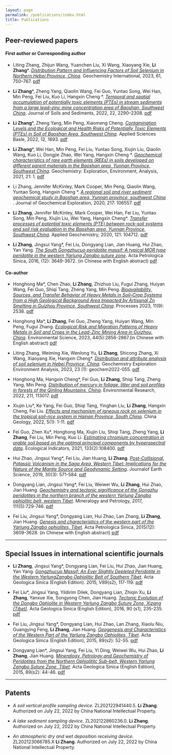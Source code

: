 ```yaml
---
layout: page
permalink: /publications/index.html
title: Publications
---
```


## Peer-reviewed papers
#### **First author or Corresponding author**


- Liting Zhang, Zhijun Wang, Yuanchen Liu, Xi Wang, Xiaoyang Xie, __Li Zhang__*. _[Distribution Pattern and Influencing Factors of Soil Selenium in Northern Hebei Province, China](https://link.springer.com/article/10.1134/S0016702923070066)_. Geochemistry International, 2023, 61, 750–767. [pdf](https://zhanglitga.github.io/mypaper/zhangliting2023.pdf)


- __Li Zhang__*, Zheng Yang, Qiaolin Wang, Fei Guo, Yuntao Song, Wei Han, Min Peng, Fei Liu, Kuo Li, Hangxin Cheng *. _[Temporal and spatial accumulation of potentially toxic elements (PTEs) in stream sediments from a large lead–zinc mine concentration area of Baoshan, Southwest China](https://link.springer.com/article/10.1007/s11368-022-03230-y)_.
 Journal of Soils and Sediments, 2022, 22, 2290–2308. [pdf](https://zhanglitga.github.io/mypaper/zhangli2022JSSS.pdf)



- __Li Zhang__*, Zheng Yang, Min Peng, Xiaomeng Cheng. _[Contamination Levels and the Ecological and Health Risks of Potentially Toxic Elements (PTEs) in Soil of Baoshan Area, Southwest China](https://www.mdpi.com/2076-3417/12/3/1693)_. 
 Applied Sciences Basle, 2022, 12, 1693. [pdf](https://zhanglitga.github.io/mypaper/zhangli2022appliedsciences.pdf)


- __Li Zhang__*, Wei Han, Min Peng, Fei Liu, Yuntao Song, Xiujin Liu, Qiaolin Wang, Kuo Li, Dongjie Zhao, Wei Yang, Hangxin Cheng *. _[Geochemical characteristics of rare earth elements (REEs) in soils developed on different parent materials in the Baoshan area, Yunnan Province, Southwest China](https://pubs.geoscienceworld.org/geea/article/21/2/geochem2019-082/594802/Geochemical-characteristics-of-rare-earth-elements#:~:text=The%20geochemistry%20of%20rare%20earth%20elements%20%28REEs%29%20was,regional%20scale%2C%20Baoshan%20area%2C%20Yunnan%20Province%2C%20SW%20China)_.
 Geochemistry: Exploration, Environment, Analysis, 2021, 21: 1. [pdf](https://zhanglitga.github.io/mypaper/zhangli2021geea.pdf)


- Li Zhang, Jennifer McKinley, Mark Cooper, Min Peng, Qiaolin Wang, Yuntao Song, Hangxin Cheng *. _[A regional soil and river sediment geochemical study in Baoshan area, Yunnan province, southwest China](https://www.sciencedirect.com/science/article/pii/S0375674219306636)_ .
 Journal of Geochemical Exploration, 2020, 217: 106557. [pdf](https://zhanglitga.github.io/mypaper/zhangli2020jge.pdf)


- __Li Zhang__, Jennifer McKinley, Mark Cooper, Wei Han, Fei Liu, Yuntao Song, Min Peng, Xiujin Liu, Wei Yang, Hangxin Cheng*. _[Transfer processes of potential toxic elements (PTE) between rock-soil systems and soil risk evaluation in the Baoshan area, Yunnan Province, Southwest China](https://www.sciencedirect.com/science/article/abs/pii/S0883292720302043)_. Applied Geochemistry, 2020, 121: 104712. [pdf](ttps://zhanglitga.github.io/mypaper/zhangli2020ag.pdf)


- __Li Zhang__, Jingsui Yang*, Fei Liu, Dongyang Lian, Jian Huang, Hui Zhao, Yan Yang. _[The South Gongzhucuo peridotite massif: A typical MOR type peridotite in the western Yarlung Zangbo suture zone](http://www.ysxb.ac.cn/article/id/aps_20161207)_.
 Acta Petrologica Sinica, 2016, (12): 3649-3672. (in Chinese with English abstract) [pdf](https://zhanglitga.github.io/mypaper/zhangli2016ysxb.pdf)




#### **Co-author**


- Honghong Ma*, Chen Zhao, **Li Zhang**, Zhizhuo Liu, Fugui Zhang, Huiyan Wang, Fei Guo, Shiqi Tang, Zheng Yang, Min Peng. _[Bioavailability, Sources, and Transfer Behavior of Heavy Metals in Soil–Crop Systems from a High Geological Background Area Impacted by Artisanal Zn Smelting in Guizhou Province, Southwest China](https://www.mdpi.com/2227-9717/11/9/2538)_. Processes 2023, 11(9): 2538.  [pdf](https://zhanglitga.github.io/mypaper/mahonghong2023processes.pdf)



- Honghong Ma*, **Li Zhang**, Fei Guo, Zheng Yang, Huiyan Wang, Min Peng, Fugui Zhang. _[Ecological Risk and Migration Patterns of Heavy Metals in Soil and Crops in the Lead-Zinc Mining Area in Guizhou, China](http://www.hjkx.ac.cn/hjkx/ch/html/20230542.htm)_. Environmental Science, 2023, 44(5):2856-2867.(in Chinese with English abstract)  [pdf](https://zhanglitga.github.io/mypaper/mahonghong2023hjkx.pdf)


- Liting Zhang, Weiming Xie, Wenlong Yu, **Li Zhang**, Shicong Zhang, Xi Wang, Xiaoyang Xie, Hangxin Cheng*. _[Distribution and attribute analysis of soil selenium in Hebei Province, China](https://pubs.geoscienceworld.org/geea/article-abstract/23/1/geochem2022-055/620144/Distribution-and-attribute-analysis-of-soil#:~:text=Based%20on%20the%20topsoil%20%280%E2%80%9320%E2%80%85cm%29%20datasets%20%2850%E2%80%85724%20analysis,of%20Se%20in%20the%20Shijiazhuang%E2%80%93Xingtai%E2%80%93Handan%20area%20were%20obtained.)_. Geochemistry Exploration Environment Analysis, 2023, 23 (1): geochem2022-055.  [pdf](https://zhanglitga.github.io/mypaper/zhangliting2023geea.pdf)


- Honghong Ma, Hangxin Cheng*, Fei Guo, **Li Zhang**, Shiqi Tang, Zheng Yang, Min Peng. _[Distribution of mercury in foliage, litter and soil profiles in forests of the Qinling Mountains, China](https://linkinghub.elsevier.com/retrieve/pii/S0013935122003449)_. Environmental Research, 2022, 211, 113017.  [pdf](https://zhanglitga.github.io/mypaper/mahonghong2022er.pdf)


- Xiujin Liu*, Ke Yang, Fei Guo, Shiqi Tang, Yinghan Liu, **Li Zhang**, Hangxin Cheng, Fei Liu. _[Effects and mechanism of igneous rock on selenium in the tropical soil-rice system in Hainan Province, South China](https://www.sciencedirect.com/science/article/pii/S2096519222000817)_. China Geology, 2022, 5(1): 1-11.  [pdf](https://zhanglitga.github.io/mypaper/liuxiujin2022chinagelogy.pdf)


- Fei Guo, Zhen Xu*, Honghong Ma, Xiujin Liu, Shiqi Tang, Zheng Yang, **Li Zhang**, Fei Liu, Min Peng, Kuo Li. _[Estimating chromium concentration in arable soil based on the optimal principal components by hyperspectral data](https://linkinghub.elsevier.com/retrieve/pii/S1470160X21010657)_. Ecological Indicators, 2021, 133(2):108400.  [pdf](https://zhanglitga.github.io/mypaper/guofei2021ei.pdf)


- Hui Zhao, Jingsui Yang*, Fei Liu, Jian Huang, **Li Zhang**. _[Post-Collisional, Potassic Volcanism in the Saga Area, Western Tibet: Implications for the Nature of the Mantle Source and Geodynamic Setting](https://link.springer.com/article/10.1007/s12583-019-1228-7)_. Journalof Earth Science, 2019, 30(3): 571-584.  [pdf](https://zhanglitga.github.io/mypaper/zhaohui2019.pdf)



- Dongyang Lian, Jingsui Yang*, Fei Liu, Weiwei Wu, **Li Zhang**, Hui Zhao, Jian Huang. _[Geochemistry and tectonic significance of the Gongzhu peridotites in the northern branch of the western Yarlung Zangbo ophiolitic belt, western Tibet](https://link.springer.com/article/10.1007/s00710-017-0491-5)_.  Mineralogy and Petrology, 2017, 111(5):729-746.  [pdf](https://zhanglitga.github.io/mypaper/liandongyang2017.pdf)


- Fei Liu, Jingsui Yang*, Dongyang Lian, Hui Zhao, Lan Zhang, **Li Zhang**, Jian Huang.  _[Genesis and characteristics of the western part of the Yarlung Zangbo ophiolites, Tibet](https://en.cnki.com.cn/Article_en/CJFDTOTAL-YSXB201512008.htm)_. Acta Petrologica Sinica, 2015(12): 3609-3628. (in Chinese with English abstract) [pdf](https://zhanglitga.github.io/mypaper/liufei2015ysxb.pdf)
  <br>




---




## Special Issues in international scientific journals

- **Li Zhang**, Jingsui Yang*, Dongyang Lian, Fei Liu, Hui Zhao, Jian Huang, Yan Yang. _[Gongzhucuo Massif: An Ever Slightly Depleted Peridotite in the Western YarlungZangbo Ophiolitic Belt of Southern Tibet](https://onlinelibrary.wiley.com/doi/10.1111/1755-6724.12308_70)_. Acta Geologica Sinica (English Edition). 2015, V89(s2), 117-119.  [pdf](https://zhanglitga.github.io/mypaper/zhangli2015.pdf)


- Fei Liu*, Jingsui Yang, Yildirim Dilek, Dongyang Lian, Zhiqin Xu, **Li Zhang**, Yanxue Xie, Songyong Chen, Jian Huang.  _[Tectonic Evolution of the Dongbo Ophiolite in Western Yarlung Zangbo Suture Zone, Xizang (Tibet)](https://onlinelibrary.wiley.com/doi/abs/10.1111/1755-6724.12986)_. Acta Geologica Sinica (English Edition), 2016, 90 (s1), 235-235.  [pdf](https://zhanglitga.github.io/mypaper/liufei2015ysxb.pdf)


- Fei Liu, Jingsui Yang*, Dongyang Lian, Hui Zhao, Lan Zhang, Xiaolu Niu, Guangying Feng, **Li Zhang**, Jian Huang.  _[Geogenesis and Characteristics of the Western Part of the Yarlung Zangbo Ophiolites, Tibet](https://onlinelibrary.wiley.com/doi/10.1111/1755-6724.12308_34)_. Acta Geologica Sinica (English Edition), 2015, 89(s2): 52-55.  [pdf](https://zhanglitga.github.io/mypaper/liufei2015.pdf)


- Dongyang Lian*, Jingsui Yang, Fei Liu, Yi Ding, Weiwei Wu, Hui Zhao, **Li Zhang**, Jian Huang. _[Mineralogy, Petrology and Geochemistry of Peridotites from the Northern Ophiolititc Sub-belt, Western Yarlung Zangbo Suture Zone, Tibet](https://onlinelibrary.wiley.com/doi/full/10.1111/1755-6724.12308_31)_. Acta Geologica Sinica (English Edition), 2015, 89(s2): 44-46.  [pdf](https://zhanglitga.github.io/mypaper/liandongyang2015.pdf)


---

## Patents

- _A soil vertical profile sampling device_. ZL202122941440.5. **Li Zhang**. Authorized on July 22, 2022 by China National Intellectual Property.
- _A lake sediment sampling device_. ZL202122860236.0. **Li Zhang**. Authorized on July 22, 2022 by China National Intellectual Property.
- _An atmospheric dry and wet deposition receiving device_. ZL202123066785.X **Li Zhang**. Authorized on July 22, 2022 by China National Intellectual Property.

  <br>
